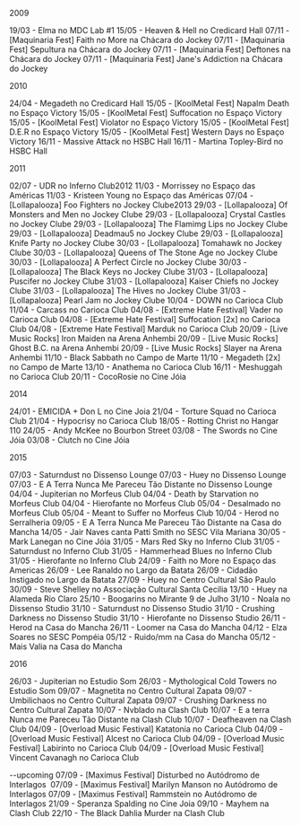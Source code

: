 2009

19/03 - Elma no MDC Lab #1
15/05 - Heaven & Hell no Credicard Hall
07/11 - [Maquinaria Fest] Faith no More na Chácara do Jockey
07/11 - [Maquinaria Fest] Sepultura na Chácara do Jockey
07/11 - [Maquinaria Fest] Deftones na Chácara do Jockey
07/11 - [Maquinaria Fest] Jane's Addiction na Chácara do Jockey

2010

24/04 - Megadeth no Credicard Hall
15/05 - [KoolMetal Fest] Napalm Death no Espaço Victory
15/05 - [KoolMetal Fest] Suffocation no Espaço Victory
15/05 - [KoolMetal Fest] Violator no Espaço Victory
15/05 - [KoolMetal Fest] D.E.R no Espaço Victory
15/05 - [KoolMetal Fest] Western Days no Espaço Victory
16/11 - Massive Attack no HSBC Hall
16/11 - Martina Topley-Bird no HSBC Hall

2011

02/07 - UDR no Inferno Club2012
11/03 - Morrissey no Espaço das Américas
11/03 - Kristeen Young no Espaço das Américas
07/04 - [Lollapalooza] Foo Fighters no Jockey Clube2013
29/03 - [Lollapalooza] Of Monsters and Men no Jockey Clube
29/03 - [Lollapalooza] Crystal Castles no Jockey Clube
29/03 - [Lollapalooza] The Flamimg Lips no Jockey Clube
29/03 - [Lollapalooza] Deadmau5 no Jockey Clube
29/03 - [Lollapalooza] Knife Party no Jockey Clube
30/03 - [Lollapalooza] Tomahawk no Jockey Clube
30/03 - [Lollapalooza] Queens of The Stone Age no Jockey Clube
30/03 - [Lollapalooza] A Perfect Circle no Jockey Clube
30/03 - [Lollapalooza] The Black Keys no Jockey Clube
31/03 - [Lollapalooza] Puscifer no Jockey Clube
31/03 - [Lollapalooza] Kaiser Chiefs no Jockey Clube
31/03 - [Lollapalooza] The Hives no Jockey Clube
31/03 - [Lollapalooza] Pearl Jam no Jockey Clube
10/04 - DOWN no Carioca Club
11/04 - Carcass no Carioca Club
04/08 - [Extreme Hate Festival] Vader no Carioca Club
04/08 - [Extreme Hate Festival] Suffocation [2x] no Carioca Club
04/08 - [Extreme Hate Festival] Marduk no Carioca Club
20/09 - [Live Music Rocks] Iron Maiden na Arena Anhembi
20/09 - [Live Music Rocks] Ghost B.C. na Arena Anhembi
20/09 - [Live Music Rocks] Slayer na Arena Anhembi
11/10 - Black Sabbath no Campo de Marte 
11/10 - Megadeth [2x] no Campo de Marte
13/10 - Anathema no Carioca Club 
16/11 - Meshuggah no Carioca Club 
20/11 - CocoRosie  no Cine Jóia

2014

24/01 - EMICIDA + Don L  no Cine Joia
21/04 - Torture Squad no Carioca Club 
21/04 - Hypocrisy no Carioca Club
18/05 - Rotting Christ no Hangar 110
24/05 - Andy McKee no Bourbon Street
03/08 - The Swords no Cine Jóia
03/08 - Clutch no Cine Jóia

2015

07/03 - Saturndust no Dissenso Lounge
07/03 - Huey no Dissenso Lounge
07/03 - E A Terra Nunca Me Pareceu Tão Distante no Dissenso Lounge
04/04 - Jupiterian no Morfeus Club
04/04 - Death by Starvation no Morfeus Club
04/04 - Hierofante no Morfeus Club
05/04 - Desalmado no Morfeus Club
05/04 - Meant to Suffer no Morfeus Club
10/04 - Herod no Serralheria
09/05 - E A Terra Nunca Me Pareceu Tão Distante na Casa do Mancha
14/05 - Jair Naves canta Patti Smith no SESC Vila Mariana
30/05 - Mark Lanegan no Cine Jóia
31/05 - Mars Red Sky no Inferno Club
31/05 - Saturndust no Inferno Club
31/05 - Hammerhead Blues no Inferno Club
31/05 - Hierofante no Inferno Club
24/09 - Faith no More no Espaço das Americas
26/09 - Lee Ranaldo no Largo da Batata
26/09 - Cidadão Instigado no Largo da Batata
27/09 - Huey no Centro Cultural São Paulo
30/09 - Steve Shelley no Associação Cultural Santa Cecilia
13/10 - Huey na Alameda Rio Claro
25/10 - Boogarins no Mirante 9 de Julho
31/10 - Noala no Dissenso Studio
31/10 - Saturndust no Dissenso Studio
31/10 - Crushing Darkness no Dissenso Studio
31/10 - Hierofante no Dissenso Studio
26/11 - Herod na Casa do Mancha
26/11 - Loomer na Casa do Mancha
04/12 - Elza Soares no SESC Pompéia
05/12 - Ruido/mm na Casa do Mancha
05/12 - Mais Valia na Casa do Mancha

2016

26/03 - Jupiterian no Estudio Som
26/03 - Mythological Cold Towers no Estudio Som
09/07 - Magnetita no Centro Cultural Zapata 
09/07 - Umbilichaos no Centro Cultural Zapata
09/07 - Crushing Darkness no Centro Cultural Zapata 
10/07 - Nvblado na Clash Club 
10/07 - E a terra Nunca me Pareceu Tão Distante na Clash Club
10/07 - Deafheaven na Clash Club
04/09 - [Overload Music Festival] Katatonia no Carioca Club
04/09 - [Overload Music Festival] Alcest no Carioca Club
04/09 - [Overload Music Festival] Labirinto no Carioca Club
04/09 - [Overload Music Festival] Vincent Cavanagh no Carioca Club

--upcoming
07/09 - [Maximus Festival] Disturbed no Autódromo de Interlagos 
07/09 - [Maximus Festival] Marilyn Manson no Autódromo de Interlagos
07/09 - [Maximus Festival] Rammstein no Autódromo de Interlagos
21/09 - Speranza Spalding no Cine Joia
09/10 - Mayhem na Clash Club
22/10 - The Black Dahlia Murder na Clash Club
